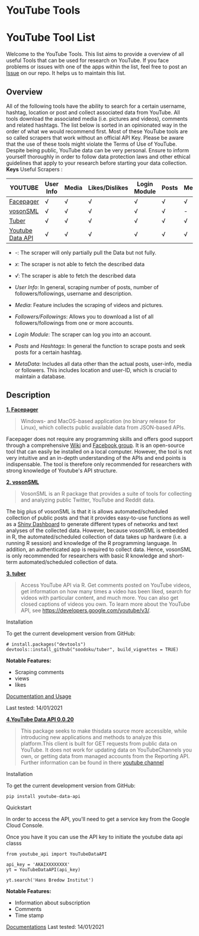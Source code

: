 # YouTube Tools

# YouTube Tool List


Welcome to the YouTube Tools. 
This list aims to provide a overview of all useful Tools that can be used for research on YouTube. If you face problems or issues with one of the apps within the list, feel free to post an [Issue](https://github.com/Leibniz-HBI/Social-Media-Observatory/issues) on our repo. It helps us to maintain this list. 
## Overview

All of the following tools have the ability to search for a certain username, hashtag, location or post and collect associated data from YouTube. All tools download the associated media (i.e. pictures and videos), comments and related hashtags. The list below is sorted in an opinionated way in the order of what we would recommend first.
Most of these YouTube tools are so called scrapers that work without an official API Key. Please be aware that the use of these tools might violate the Terms of Use of YouTube. Despite being public, YouTube data can be very personal. Ensure to inform yourself thoroughly in order to follow data protection laws and other ethical guidelines that apply to your research before starting your data collection.
**Keys**
Useful Scrapers : 

| YOUTUBE                                                                        | User Info | Media | Likes/Dislikes | Login Module | Posts | Metadata | Private feeds | API based |
| ------------------------------------------------------------------------------ | --------- | ----- | -------------- | ------------ | ----- | -------- | ------------- | --------- |
| [Facepager](https://github.com/strohne/Facepager)                              | √         | √     | √              | √            | √     | √        | x             | √         |
| [vosonSML](http://vosonlab.net/SocialMediaLab)                                 | √         | √     | √              | √            |   √     |    -       |               |           |
| [Tuber](https://cran.r-project.org/web/packages/tuber/vignettes/tuber-ex.html) | √         | √     | √              | √            | √     | √        |               | √         |
| [Youtube Data API](https://pypi.org/project/youtube-data-api/)                 | √         | √     | √              | √            | √     | √        |               | √         |

* _-_: The scraper will only partially pull the Data but not fully.<br>
* _x_: The scraper is not able to fetch the described data <br>
* _√_: The scraper is able to fetch the described data

* _User Info_: In general, scraping number of posts, number of followers/followings, username and description. 
* _Media_: Feature includes the scraping of videos and pictures. 
* _Followers/Followings_: Allows you to download a list of all followers/followings from one or more accounts. 
* _Login Module_: The scraper can log you into an account. 
* _Posts_ and _Hashtags_: In general the function to scrape posts and seek posts for a certain hashtag. 
* _MetaData_: Includes all data other than the actual posts, user-info, media or followers. This includes location and user-ID, which is crucial to maintain a database.

## Description

[**1. Facepager**](https://github.com/strohne/Facepager)
> Windows- and MacOS-based application (no binary release for Linux), which collects public available data from JSON-based APIs.

Facepager does not require any programming skills and offers good support through a comprehensive [Wiki](https://github.com/strohne/Facepager/wiki) and [Facebook group](https://www.facebook.com/groups/facepagerusers/). It is an open-source tool that can easily be installed on a local computer. However, the tool is not very intuitive and an in-depth understanding of the APIs and end points is indispensable. The tool is therefore only recommended for researchers with strong knowledge of Youtube's API structure.

[**2. vosonSML**](https://github.com/vosonlab/vosonSML)
> VosonSML is an R package that provides a suite of tools for collecting and analyzing public Twitter, YouTube and Reddit data.

The big plus of vosonSML is that it is allows automated/scheduled collection of public posts and that it provides easy-to-use functions as well as a [Shiny Dashboard](https://github.com/vosonlab/VOSONDash) to generate different types of networks and text analyses of the collected data. However, because vosonSML is embedded in R, the automated/scheduled collection of data takes up hardware (i.e. a running R session) and knowledge of the R programming language. In addition, an authenticated app is required to collect data. Hence, vosonSML is only recommended for researchers with basic R knowledge and short-term automated/scheduled collection of data.


[**3. tuber**](https://cran.r-project.org/web/packages/tuber/vignettes/tuber-ex.html)

> Access YouTube API via R. Get comments posted on YouTube videos, get information on how many times a video has been liked, search for videos with particular content, and much more. You can also get closed captions of videos you own. To learn more about the YouTube API, see https://developers.google.com/youtube/v3/.

Installation

To get the current development version from GitHub:

```
# install.packages("devtools")
devtools::install_github("soodoku/tuber", build_vignettes = TRUE)
```
**Notable Features:**
* Scraping comments 
* views 
* likes  

 [Documentation and Usage](https://cran.rstudio.com/web/packages/tuber/tuber.pdf)

Last tested: 14/01/2021

[**4.YouTube Data API 0.0.20**](https://pypi.org/project/youtube-data-api/)

> This package seeks to make thisdata source more accessible, while introducing new applications and methods to analyze this platform.This client is built for GET requests from public data on YouTube.  It does not work for updating data on YouTubeChannels you own, or getting data from managed accounts from the Reporting API. Further information can be found in there [youtube channel](https://www.youtube.com/watch?v=sbErTW2MzCY)

Installation

To get the current development version from GitHub:

```
pip install youtube-data-api

```

Quickstart

In order to access the API, you'll need to get a service key from the Google Cloud Console.

Once you have it you can use the API key to initiate the youtube data api classs

```
from youtube_api import YouTubeDataAPI

api_key = 'AKAIXXXXXXXX'
yt = YouTubeDataAPI(api_key)

yt.search('Hans Bredow Institut')

```
**Notable Features:**
* Information about subscription
* Comments 
* Time stamp

 [Documentations](https://github.com/mabrownnyu/youtube-data-api)
Last tested: 14/01/2021

